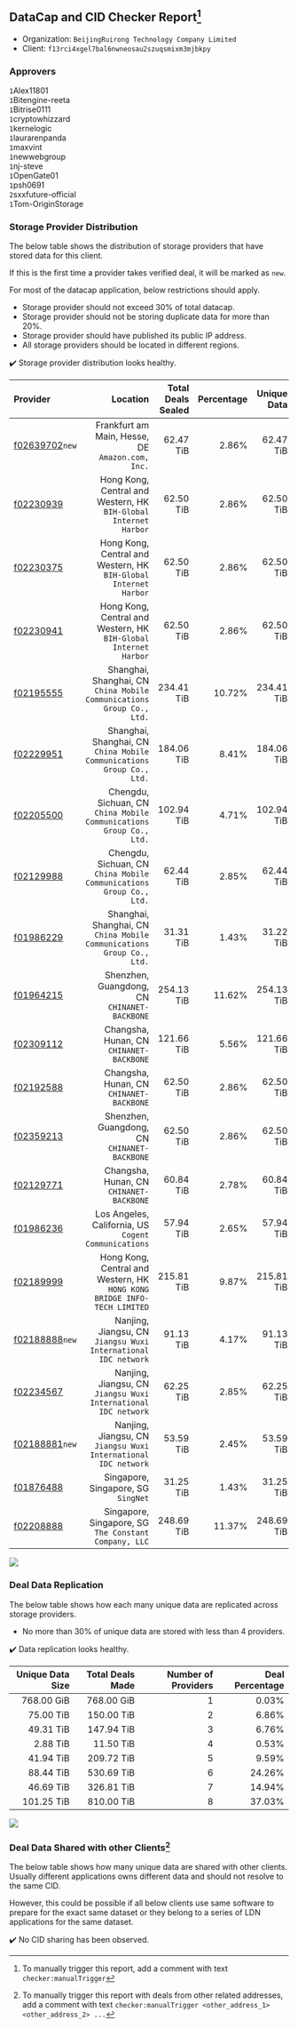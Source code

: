 ## DataCap and CID Checker Report[^1]
 - Organization: `BeijingRuirong Technology Company Limited`
 - Client: `f13rci4xgel7bal6nwneosau2szuqsmixm3mjbkpy`
### Approvers
`1`Alex11801<br/>`1`Bitengine-reeta<br/>`1`Bitrise0111<br/>`1`cryptowhizzard<br/>`1`kernelogic<br/>`1`laurarenpanda<br/>`1`maxvint<br/>`1`newwebgroup<br/>`1`nj-steve<br/>`1`OpenGate01<br/>`1`psh0691<br/>`2`sxxfuture-official<br/>`1`Tom-OriginStorage


### Storage Provider Distribution
The below table shows the distribution of storage providers that have stored data for this client.

If this is the first time a provider takes verified deal, it will be marked as `new`.

For most of the datacap application, below restrictions should apply.
 - Storage provider should not exceed 30% of total datacap.
 - Storage provider should not be storing duplicate data for more than 20%.
 - Storage provider should have published its public IP address.
 - All storage providers should be located in different regions.

✔️ Storage provider distribution looks healthy.

| Provider                                                    |                                                                    Location | Total Deals Sealed | Percentage | Unique Data | Duplicate Deals |
| :---------------------------------------------------------- | --------------------------------------------------------------------------: | -----------------: | ---------: | ----------: | --------------: |
| [f02639702](https://filfox.info/en/address/f02639702)`new`  |                         Frankfurt am Main, Hesse, DE<br/>`Amazon.com, Inc.` |          62.47 TiB |      2.86% |   62.47 TiB |           0.00% |
| [f02230939](https://filfox.info/en/address/f02230939)       |         Hong Kong, Central and Western, HK<br/>`BIH-Global Internet Harbor` |          62.50 TiB |      2.86% |   62.50 TiB |           0.00% |
| [f02230375](https://filfox.info/en/address/f02230375)       |         Hong Kong, Central and Western, HK<br/>`BIH-Global Internet Harbor` |          62.50 TiB |      2.86% |   62.50 TiB |           0.00% |
| [f02230941](https://filfox.info/en/address/f02230941)       |         Hong Kong, Central and Western, HK<br/>`BIH-Global Internet Harbor` |          62.50 TiB |      2.86% |   62.50 TiB |           0.00% |
| [f02195555](https://filfox.info/en/address/f02195555)       |    Shanghai, Shanghai, CN<br/>`China Mobile Communications Group Co., Ltd.` |         234.41 TiB |     10.72% |  234.41 TiB |           0.00% |
| [f02229951](https://filfox.info/en/address/f02229951)       |    Shanghai, Shanghai, CN<br/>`China Mobile Communications Group Co., Ltd.` |         184.06 TiB |      8.41% |  184.06 TiB |           0.00% |
| [f02205500](https://filfox.info/en/address/f02205500)       |      Chengdu, Sichuan, CN<br/>`China Mobile Communications Group Co., Ltd.` |         102.94 TiB |      4.71% |  102.94 TiB |           0.00% |
| [f02129988](https://filfox.info/en/address/f02129988)       |      Chengdu, Sichuan, CN<br/>`China Mobile Communications Group Co., Ltd.` |          62.44 TiB |      2.85% |   62.44 TiB |           0.00% |
| [f01986229](https://filfox.info/en/address/f01986229)       |    Shanghai, Shanghai, CN<br/>`China Mobile Communications Group Co., Ltd.` |          31.31 TiB |      1.43% |   31.22 TiB |           0.30% |
| [f01964215](https://filfox.info/en/address/f01964215)       |                             Shenzhen, Guangdong, CN<br/>`CHINANET-BACKBONE` |         254.13 TiB |     11.62% |  254.13 TiB |           0.00% |
| [f02309112](https://filfox.info/en/address/f02309112)       |                                 Changsha, Hunan, CN<br/>`CHINANET-BACKBONE` |         121.66 TiB |      5.56% |  121.66 TiB |           0.00% |
| [f02192588](https://filfox.info/en/address/f02192588)       |                                 Changsha, Hunan, CN<br/>`CHINANET-BACKBONE` |          62.50 TiB |      2.86% |   62.50 TiB |           0.00% |
| [f02359213](https://filfox.info/en/address/f02359213)       |                             Shenzhen, Guangdong, CN<br/>`CHINANET-BACKBONE` |          62.50 TiB |      2.86% |   62.50 TiB |           0.00% |
| [f02129771](https://filfox.info/en/address/f02129771)       |                                 Changsha, Hunan, CN<br/>`CHINANET-BACKBONE` |          60.84 TiB |      2.78% |   60.84 TiB |           0.00% |
| [f01986236](https://filfox.info/en/address/f01986236)       |                     Los Angeles, California, US<br/>`Cogent Communications` |          57.94 TiB |      2.65% |   57.94 TiB |           0.00% |
| [f02189999](https://filfox.info/en/address/f02189999)       | Hong Kong, Central and Western, HK<br/>`HONG KONG BRIDGE INFO-TECH LIMITED` |         215.81 TiB |      9.87% |  215.81 TiB |           0.00% |
| [f02188888](https://filfox.info/en/address/f02188888)`new`  |           Nanjing, Jiangsu, CN<br/>`Jiangsu Wuxi International IDC network` |          91.13 TiB |      4.17% |   91.13 TiB |           0.00% |
| [f02234567](https://filfox.info/en/address/f02234567)       |           Nanjing, Jiangsu, CN<br/>`Jiangsu Wuxi International IDC network` |          62.25 TiB |      2.85% |   62.25 TiB |           0.00% |
| [f02188881](https://filfox.info/en/address/f02188881)`new`  |           Nanjing, Jiangsu, CN<br/>`Jiangsu Wuxi International IDC network` |          53.59 TiB |      2.45% |   53.59 TiB |           0.00% |
| [f01876488](https://filfox.info/en/address/f01876488)       |                                      Singapore, Singapore, SG<br/>`SingNet` |          31.25 TiB |      1.43% |   31.25 TiB |           0.00% |
| [f02208888](https://filfox.info/en/address/f02208888)       |                    Singapore, Singapore, SG<br/>`The Constant Company, LLC` |         248.69 TiB |     11.37% |  248.69 TiB |           0.00% |

<img src="https://raw.githubusercontent.com/data-preservation-programs/filplus-checker-assets/main/filecoin-project/filecoin-plus-large-datasets/issues/1496/1703663112609.png"/>

### Deal Data Replication
The below table shows how each many unique data are replicated across storage providers.

- No more than 30% of unique data are stored with less than 4 providers.

✔️ Data replication looks healthy.

| Unique Data Size | Total Deals Made | Number of Providers | Deal Percentage |
| ---------------: | ---------------: | ------------------: | --------------: |
|       768.00 GiB |       768.00 GiB |                   1 |           0.03% |
|        75.00 TiB |       150.00 TiB |                   2 |           6.86% |
|        49.31 TiB |       147.94 TiB |                   3 |           6.76% |
|         2.88 TiB |        11.50 TiB |                   4 |           0.53% |
|        41.94 TiB |       209.72 TiB |                   5 |           9.59% |
|        88.44 TiB |       530.69 TiB |                   6 |          24.26% |
|        46.69 TiB |       326.81 TiB |                   7 |          14.94% |
|       101.25 TiB |       810.00 TiB |                   8 |          37.03% |

<img src="https://raw.githubusercontent.com/data-preservation-programs/filplus-checker-assets/main/filecoin-project/filecoin-plus-large-datasets/issues/1496/1703663113415.png"/>

### Deal Data Shared with other Clients[^3]
The below table shows how many unique data are shared with other clients.
Usually different applications owns different data and should not resolve to the same CID.

However, this could be possible if all below clients use same software to prepare for the exact same dataset or they belong to a series of LDN applications for the same dataset.

✔️ No CID sharing has been observed.

[^1]: To manually trigger this report, add a comment with text `checker:manualTrigger`

[^2]: Deals from those addresses are combined into this report as they are specified with `checker:manualTrigger`

[^3]: To manually trigger this report with deals from other related addresses, add a comment with text `checker:manualTrigger <other_address_1> <other_address_2> ...`
